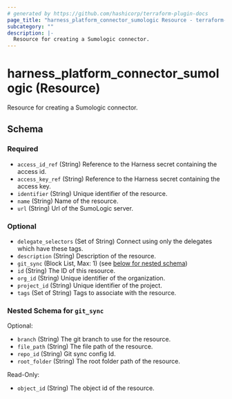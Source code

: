 ```yaml
---
# generated by https://github.com/hashicorp/terraform-plugin-docs
page_title: "harness_platform_connector_sumologic Resource - terraform-provider-harness"
subcategory: ""
description: |-
  Resource for creating a Sumologic connector.
---
```


# harness_platform_connector_sumologic (Resource)

Resource for creating a Sumologic connector.



<!-- schema generated by tfplugindocs -->
## Schema

### Required

- `access_id_ref` (String) Reference to the Harness secret containing the access id.
- `access_key_ref` (String) Reference to the Harness secret containing the access key.
- `identifier` (String) Unique identifier of the resource.
- `name` (String) Name of the resource.
- `url` (String) Url of the SumoLogic server.

### Optional

- `delegate_selectors` (Set of String) Connect using only the delegates which have these tags.
- `description` (String) Description of the resource.
- `git_sync` (Block List, Max: 1) (see [below for nested schema](#nestedblock--git_sync))
- `id` (String) The ID of this resource.
- `org_id` (String) Unique identifier of the organization.
- `project_id` (String) Unique identifier of the project.
- `tags` (Set of String) Tags to associate with the resource.

<a id="nestedblock--git_sync"></a>
### Nested Schema for `git_sync`

Optional:

- `branch` (String) The git branch to use for the resource.
- `file_path` (String) The file path of the resource.
- `repo_id` (String) Git sync config Id.
- `root_folder` (String) The root folder path of the resource.

Read-Only:

- `object_id` (String) The object id of the resource.


